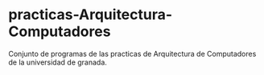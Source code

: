 practicas-Arquitectura-Computadores
===================================

Conjunto de programas  de las practicas de Arquitectura de Computadores de la universidad de granada.

